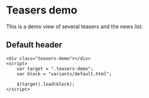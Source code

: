# Teasers demo

This is a demo view of several teasers and the news list.


## Default header
```example
<div class="teasers-demo"></div>
<script>
	var target = ".teasers-demo";
	var block = "variants/default.html";

	$(target).load(block);
</script>
```
